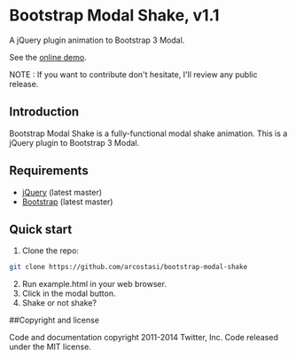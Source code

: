 Bootstrap Modal Shake, v1.1
=======

A jQuery plugin animation to Bootstrap 3 Modal.

See the [online demo](http://arcostasi.com/modalshake/).

NOTE : If you want to contribute don't hesitate, I'll review any public release.

Introduction
------------

Bootstrap Modal Shake is a fully-functional modal shake animation.
This is a jQuery plugin to Bootstrap 3 Modal.

Requirements
------------

* [jQuery](https://github.com/jquery/jquery) (latest master)
* [Bootstrap](https://github.com/twbs/bootstrap) (latest master)

## Quick start

1. Clone the repo:

```bash
git clone https://github.com/arcostasi/bootstrap-modal-shake
```

2. Run example.html in your web browser.
3. Click in the modal button.
4. Shake or not shake?

##Copyright and license

Code and documentation copyright 2011-2014 Twitter, Inc. Code released under the MIT license.
